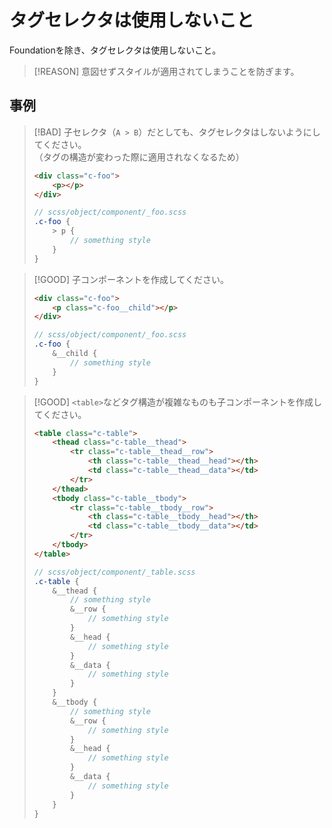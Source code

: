 # タグセレクタは使用しないこと

Foundationを除き、タグセレクタは使用しないこと。

> [!REASON]
> 意図せずスタイルが適用されてしまうことを防ぎます。

## 事例

> [!BAD]
> 子セレクタ（`A > B`）だとしても、タグセレクタはしないようにしてください。  
> （タグの構造が変わった際に適用されなくなるため）
> 
> ```html
> <div class="c-foo">
>     <p></p>
> </div>
> ```
> 
> ```scss
> // scss/object/component/_foo.scss
> .c-foo {
>     > p {
>         // something style
>     }
> }
> ```

> [!GOOD]
> 子コンポーネントを作成してください。
> 
> ```html
> <div class="c-foo">
>     <p class="c-foo__child"></p>
> </div>
> ```
> 
> ```scss
> // scss/object/component/_foo.scss
> .c-foo {
>     &__child {
>         // something style
>     }
> }
> ```

> [!GOOD]
> `<table>`などタグ構造が複雑なものも子コンポーネントを作成してください。
> 
> ```html
> <table class="c-table">
>     <thead class="c-table__thead">
>         <tr class="c-table__thead__row">
>             <th class="c-table__thead__head"></th>
>             <td class="c-table__thead__data"></td>
>         </tr>
>     </thead>
>     <tbody class="c-table__tbody">
>         <tr class="c-table__tbody__row">
>             <th class="c-table__tbody__head"></th>
>             <td class="c-table__tbody__data"></td>
>         </tr>
>     </tbody>
> </table>
> ```
> 
> ```scss
> // scss/object/component/_table.scss
> .c-table {
>     &__thead {
>         // something style
>         &__row {
>             // something style
>         }
>         &__head {
>             // something style
>         }
>         &__data {
>             // something style
>         }
>     }
>     &__tbody {
>         // something style
>         &__row {
>             // something style
>         }
>         &__head {
>             // something style
>         }
>         &__data {
>             // something style
>         }
>     }
> }
> ```